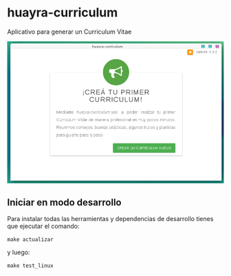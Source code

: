 huayra-curriculum
=================

Aplicativo para generar un Curriculum Vitae

![](imagenes/preview.png)


Iniciar en modo desarrollo
---------------------------

Para instalar todas las herramientas y dependencias
de desarrollo tienes que ejecutar el comando:

    make actualizar

y luego:

    make test_linux
